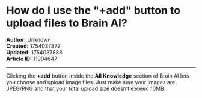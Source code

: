 # How do I use the "+add" button to upload files to Brain AI?

**Author:** Unknown  
**Created:** 1754037872  
**Updated:** 1754037888  
**Article ID:** 11904647  

---

Clicking the **+add** button inside the **All Knowledge** section of Brain AI lets you choose and upload image files. Just make sure your images are JPEG/PNG and that your total upload size doesn’t exceed 10MB.
